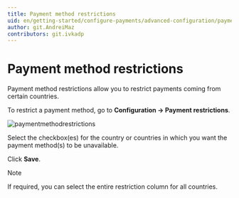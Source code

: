 ```yaml
---
title: Payment method restrictions
uid: en/getting-started/configure-payments/advanced-configuration/payment-method-restrictions
author: git.AndreiMaz
contributors: git.ivkadp
---
```


# Payment method restrictions

Payment method restrictions allow you to restrict payments coming from certain countries.

To restrict a payment method, go to **Configuration → Payment restrictions**.

![paymentmethodrestrictions](_static/payment-method-restrictions/paymentmethodrestrictions.jpg)

Select the checkbox(es) for the country or countries in which you want the payment method(s) to be unavailable.

Click **Save**.

> [!NOTE]
> 
> If required, you can select the entire restriction column for all countries.
